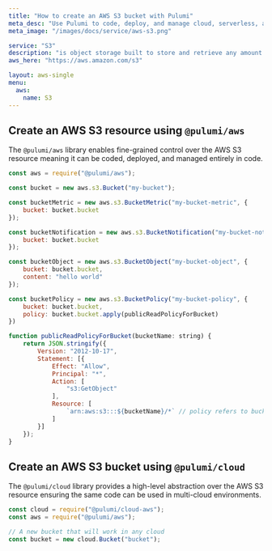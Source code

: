 ```yaml
---
title: "How to create an AWS S3 bucket with Pulumi"
meta_desc: "Use Pulumi to code, deploy, and manage cloud, serverless, and container apps and infrastructure"
meta_image: "/images/docs/service/aws-s3.png"

service: "S3"
description: "is object storage built to store and retrieve any amount of data from anywhere"
aws_here: "https://aws.amazon.com/s3"

layout: aws-single
menu:
  aws:
    name: S3
---
```


## Create an AWS S3 resource using `@pulumi/aws`

The `@pulumi/aws` library enables fine-grained control over the AWS S3 resource meaning it can be coded, deployed, and managed entirely in code.

```javascript
const aws = require("@pulumi/aws");

const bucket = new aws.s3.Bucket("my-bucket");

const bucketMetric = new aws.s3.BucketMetric("my-bucket-metric", {
    bucket: bucket.bucket
});

const bucketNotification = new aws.s3.BucketNotification("my-bucket-notification", {
    bucket: bucket.bucket
});

const bucketObject = new aws.s3.BucketObject("my-bucket-object", {
    bucket: bucket.bucket,
    content: "hello world"
});

const bucketPolicy = new aws.s3.BucketPolicy("my-bucket-policy", {
    bucket: bucket.bucket,
    policy: bucket.bucket.apply(publicReadPolicyForBucket)
})

function publicReadPolicyForBucket(bucketName: string) {
    return JSON.stringify({
        Version: "2012-10-17",
        Statement: [{
            Effect: "Allow",
            Principal: "*",
            Action: [
                "s3:GetObject"
            ],
            Resource: [
                `arn:aws:s3:::${bucketName}/*` // policy refers to bucket name explicitly
            ]
        }]
    });
}
```

## Create an AWS S3 bucket using `@pulumi/cloud`

The `@pulumi/cloud` library provides a high-level abstraction over the AWS S3 resource ensuring the same code can be used in multi-cloud environments.

```javascript
const cloud = require("@pulumi/cloud-aws");
const aws = require("@pulumi/aws");

// A new bucket that will work in any cloud
const bucket = new cloud.Bucket("bucket");
```
